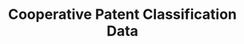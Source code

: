 ---
bigquery: https://console.cloud.google.com/bigquery?p=patents-public-data&d=cpc&page=dataset
citation: '“Cooperative Patent Classification” by the EPO and USPTO, for public use. '
contributors: EPO, USPTO
cost: None
description: Cooperative Patent Classification Data contains the scheme and definitions
  of the Cooperative Patent Classification system for classifying patent documents.
  The CPC is the result of a partnership between the EPO and the USPTO in their joint
  effort to develop a common, internationally compatible classification system for
  technical documents, in particular patent publications, which will be used by both
  offices in the patent granting process
documentation: https://www.cooperativepatentclassification.org/cpcSchemeAndDefinitions
last_edit: 04/13/2022, 11:53:29
location: https://www.cooperativepatentclassification.org/index
maintained_by: USPTO, EPO
schema_fields:
- sizeCache
- informative_references
- status
- notAllocatable
- ipc_concordant
- childGroups
- breakdownCode
- breakdown_code
- level
- application_references
- dateRevised
- definition
- child_groups
- limiting_references
- children
- applicationReferences
- titleFull
- additional_only
- limitingReferences
- date_revised
- synonyms
- parents
- residual_references
- informativeReferences
- titlePart
- title_full
- title_part
- not_allocatable
- ipcConcordant
- glossary
- residualReferences
- symbol
shortname: cooperative_patent_classification
tags:
- patents
- science
title: Cooperative Patent Classification Data
uuid: 984374a7-16e9-4b35-9445-458daceb01bf
---